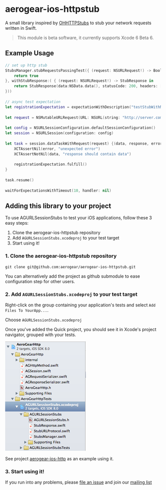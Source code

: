 # aerogear-ios-httpstub

A small library inspired by [OHHTTPStubs](https://github.com/AliSoftware/OHHTTPStubs) to stub your network requests written in Swift.

> This module is beta software, it currently supports Xcode 6 Beta 6.

## Example Usage

```swift
// set up http stub
StubsManager.stubRequestsPassingTest({ (request: NSURLRequest!) -> Bool in
    return true
}, withStubResponse:( { (request: NSURLRequest!) -> StubResponse in
    return StubResponse(data:NSData.data(), statusCode: 200, headers: ["Content-Type" : "text/json"])
}))

// async test expectation
let registrationExpectation = expectationWithDescription("testStubWithNSURLSessionDefaultConfiguration");

let request = NSMutableURLRequest(URL: NSURL(string: "http://server.com"))

let config = NSURLSessionConfiguration.defaultSessionConfiguration()
let session = NSURLSession(configuration: config)

let task = session.dataTaskWithRequest(request) {(data, response, error) in
    XCTAssertNil(error, "unexpected error")
    XCTAssertNotNil(data, "response should contain data")
    
    registrationExpectation.fulfill()
}

task.resume()

waitForExpectationsWithTimeout(10, handler: nil)
```
## Adding this library to your project
To use AGURLSessionStubs to test your iOS applications, follow these 3 easy steps:

1. Clone the aerogear-ios-httpstub repository
2. Add `AGURLSessionStubs.xcodeproj` to your test target
3. Start using it!

### 1. Clone the aerogear-ios-httpstub repository

```
git clone git@github.com:aerogear/aerogear-ios-httpstub.git
```
You can alternatively add the project as github submodule to ease configuration step for other users. 

### 2. Add `AGURLSessionStubs.xcodeproj` to your test target

Right-click on the group containing your application's tests and
select `Add Files To YourApp...`.

Choose `AGURLSessionStubs.xcodeproj`

Once you've added the Quick project, you should see it in Xcode's project
navigator, grouped with your tests.

![](AGURLSessionStubs_usage.png)

See project [aerogear-ios-http](https://github.com/corinnekrych/aerogear-ios-http.git) as an example using it.

### 3. Start using it!

If you run into any problems, please [file an issue](http://issues.jboss.org/browse/AEROGEAR) and join our [mailing list](https://lists.jboss.org/mailman/listinfo/aerogear-dev)



